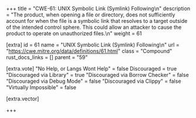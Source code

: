+++
title = "CWE-61: UNIX Symbolic Link (Symlink) Following\n"
description = "The product, when opening a file or directory, does not sufficiently account for when the file is a symbolic link that resolves to a target outside of the intended control sphere. This could allow an attacker to cause the product to operate on unauthorized files.\n"
weight = 61

[extra]
id = 61
name = "UNIX Symbolic Link (Symlink) Following\n"
url = "https://cwe.mitre.org/data/definitions/61.html"
class = "Compound"
rust_docs_links = []
parent = "59"

[extra.vote]
"No Help, or Langs Wont Help" = false
Discouraged = true
"Discouraged via Library" = true
"Discouraged via Borrow Checker" = false
"Discouraged via Debug Mode" = false
"Discouraged via Clippy" = false
"Virtually Impossible" = false

[extra.vector]

+++
